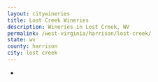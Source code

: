 ```yaml
---
layout: citywineries
title: Lost Creek Wineries
description: Wineries in Lost Creek, WV
permalink: /west-virginia/harrison/lost-creek/
state: wv
county: harrison
city: lost creek
---
```

-
